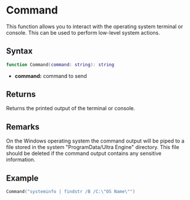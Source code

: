 # Command

This function allows you to interact with the operating system terminal or console. This can be used to perform low-level system actions.

## Syntax

```lua
function Command(command: string): string
```

- **command:** command to send

## Returns

Returns the printed output of the terminal or console.

## Remarks

On the Windows operating system the command output will be piped to a file stored in the system "ProgramData/Ultra Engine" directory. This file should be deleted if the command output contains any sensitive information.

## Example

```lua
Command("systeminfo | findstr /B /C:\"OS Name\"")
```